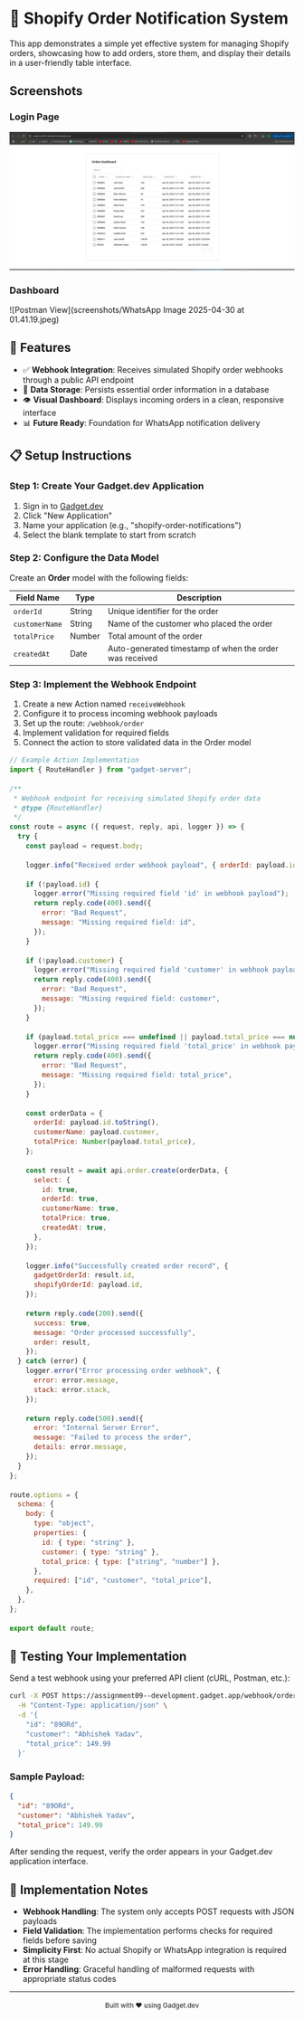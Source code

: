 # 📱 Shopify Order Notification System

This app demonstrates a simple yet effective system for managing Shopify orders, showcasing how to add orders, store them, and display their details in a user-friendly table interface.

## Screenshots

### Login Page

![Orders Table Screenshot](screenshots/image.png)

### Dashboard

![Postman View](screenshots/WhatsApp Image 2025-04-30 at 01.41.19.jpeg)

## 🚀 Features

- ✅ **Webhook Integration**: Receives simulated Shopify order webhooks through a public API endpoint
- 💾 **Data Storage**: Persists essential order information in a database
- 👁️ **Visual Dashboard**: Displays incoming orders in a clean, responsive interface
- 📊 **Future Ready**: Foundation for WhatsApp notification delivery

## 📋 Setup Instructions

### Step 1: Create Your Gadget.dev Application

1. Sign in to [Gadget.dev](https://gadget.dev)
2. Click "New Application"
3. Name your application (e.g., "shopify-order-notifications")
4. Select the blank template to start from scratch

### Step 2: Configure the Data Model

Create an **Order** model with the following fields:

| Field Name     | Type   | Description                                             |
| -------------- | ------ | ------------------------------------------------------- |
| `orderId`      | String | Unique identifier for the order                         |
| `customerName` | String | Name of the customer who placed the order               |
| `totalPrice`   | Number | Total amount of the order                               |
| `createdAt`    | Date   | Auto-generated timestamp of when the order was received |

### Step 3: Implement the Webhook Endpoint

1. Create a new Action named `receiveWebhook`
2. Configure it to process incoming webhook payloads
3. Set up the route: `/webhook/order`
4. Implement validation for required fields
5. Connect the action to store validated data in the Order model

```javascript
// Example Action Implementation
import { RouteHandler } from "gadget-server";

/**
 * Webhook endpoint for receiving simulated Shopify order data
 * @type {RouteHandler}
 */
const route = async ({ request, reply, api, logger }) => {
  try {
    const payload = request.body;

    logger.info("Received order webhook payload", { orderId: payload.id });

    if (!payload.id) {
      logger.error("Missing required field 'id' in webhook payload");
      return reply.code(400).send({
        error: "Bad Request",
        message: "Missing required field: id",
      });
    }

    if (!payload.customer) {
      logger.error("Missing required field 'customer' in webhook payload");
      return reply.code(400).send({
        error: "Bad Request",
        message: "Missing required field: customer",
      });
    }

    if (payload.total_price === undefined || payload.total_price === null) {
      logger.error("Missing required field 'total_price' in webhook payload");
      return reply.code(400).send({
        error: "Bad Request",
        message: "Missing required field: total_price",
      });
    }

    const orderData = {
      orderId: payload.id.toString(),
      customerName: payload.customer,
      totalPrice: Number(payload.total_price),
    };

    const result = await api.order.create(orderData, {
      select: {
        id: true,
        orderId: true,
        customerName: true,
        totalPrice: true,
        createdAt: true,
      },
    });

    logger.info("Successfully created order record", {
      gadgetOrderId: result.id,
      shopifyOrderId: payload.id,
    });

    return reply.code(200).send({
      success: true,
      message: "Order processed successfully",
      order: result,
    });
  } catch (error) {
    logger.error("Error processing order webhook", {
      error: error.message,
      stack: error.stack,
    });

    return reply.code(500).send({
      error: "Internal Server Error",
      message: "Failed to process the order",
      details: error.message,
    });
  }
};

route.options = {
  schema: {
    body: {
      type: "object",
      properties: {
        id: { type: "string" },
        customer: { type: "string" },
        total_price: { type: ["string", "number"] },
      },
      required: ["id", "customer", "total_price"],
    },
  },
};

export default route;
```

## 🧪 Testing Your Implementation

Send a test webhook using your preferred API client (cURL, Postman, etc.):

```bash
curl -X POST https://assignment09--development.gadget.app/webhook/order \
  -H "Content-Type: application/json" \
  -d '{
    "id": "89ORd",
    "customer": "Abhishek Yadav",
    "total_price": 149.99
  }'
```

### Sample Payload:

```json
{
  "id": "89ORd",
  "customer": "Abhishek Yadav",
  "total_price": 149.99
}
```

After sending the request, verify the order appears in your Gadget.dev application interface.

## 📝 Implementation Notes

- **Webhook Handling**: The system only accepts POST requests with JSON payloads
- **Field Validation**: The implementation performs checks for required fields before saving
- **Simplicity First**: No actual Shopify or WhatsApp integration is required at this stage
- **Error Handling**: Graceful handling of malformed requests with appropriate status codes

---

<p align="center">
  <small>Built with ❤️ using Gadget.dev</small>
</p>
